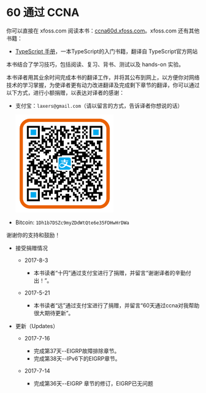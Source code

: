 60 通过 CCNA
=======

你可以直接在 xfoss.com 阅读本书：[ccna60d.xfoss.com](https://ccna60d.xfoss.com/)。xfoss.com 还有其他书籍：

+ [TypeScript 手册](https://ts.xfoss.com/)，一本TypeScript的入门书籍，翻译自 TypeScript官方网站

本书结合了学习技巧，包括阅读、复习、背书、测试以及 hands-on 实验。

本书译者用其业余时间完成本书的翻译工作，并将其公布到网上，以方便你对网络技术的学习掌握，为使译者更有动力改进翻译及完成剩下章节的翻译，你可以通过以下方式，进行小额捐赠，以表达对译者的感谢：

- 支付宝：`laxers@gmail.com`（请以留言的方式，告诉译者你想说的话）

	![捐赠给本书译者](images/alipay-laxers.png)

- Bitcoin: `1Dh1b7DSZc9myZDdWtQte6e35FDHwHrDWa`


谢谢你的支持和鼓励！

+ 接受捐赠情况

    + 2017-8-3

        - 本书读者“十円”通过支付宝进行了捐赠，并留言“谢谢译者的辛勤付出！”。

    + 2017-5-21

        - 本书读者“远”通过支付宝进行了捐赠，并留言“60天通过ccna对我帮助很大期待更新”。

+ 更新（Updates）

    + 2017-7-16

        - 完成第37天--EIGRP故障排除章节。
        - 完成第38天--IPv6下的EIGRP章节。

    + 2017-7-14

        - 完成第36天--EIGRP 章节的修订，EIGRP已无问题

